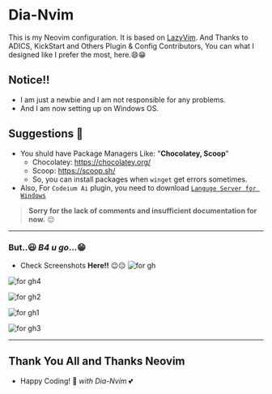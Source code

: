 # Dia-Nvim
This is my Neovim configuration.
It is based on [LazyVim](https://github.com/LazyVim/LazyVim).
And Thanks to ADICS, KickStart and Others Plugin & Config Contributors,
You can what I designed like I prefer the most, here.😄😁

## Notice!!
- I am just a newbie and I am not responsible for any problems.
- And I am now setting up on Windows OS.

## Suggestions 🤔
- You shuld have Package Managers Like: "**Chocolatey, Scoop**"
  - Chocolatey: https://chocolatey.org/
  - Scoop: https://scoop.sh/
  - So, you can install packages when `winget` get errors sometimes.
- Also, For `Codeium Ai` plugin, you need to download [`Languge Server for Windows`](https://github.com/vadimcn/vscode-langservers-extracted/releases)

>   **Sorry for the lack of comments and insufficient documentation for now.** 😔

----
### But..😃  _B4 u go_...😁
- Check Screenshots **Here!!** 😉😑
![for gh](https://github.com/user-attachments/assets/2179ca89-f866-4cab-9415-e2c0f83f1201)

![for gh4](https://github.com/user-attachments/assets/f48fe99c-5ca6-4132-8aee-477238e54cf9)

![for gh2](https://github.com/user-attachments/assets/9038cf7e-1ba0-4357-976f-67d9b9a4bc78)

![for gh1](https://github.com/user-attachments/assets/c62f167b-25e3-4f3a-a4f9-83acb5601ff0)

![for gh3](https://github.com/user-attachments/assets/7d8c6220-bbc8-4d1f-b90f-eb858f44b0e1)

----
## Thank You All and Thanks Neovim
- Happy Coding! 🎉 _with Dia-Nvim_ 💕
